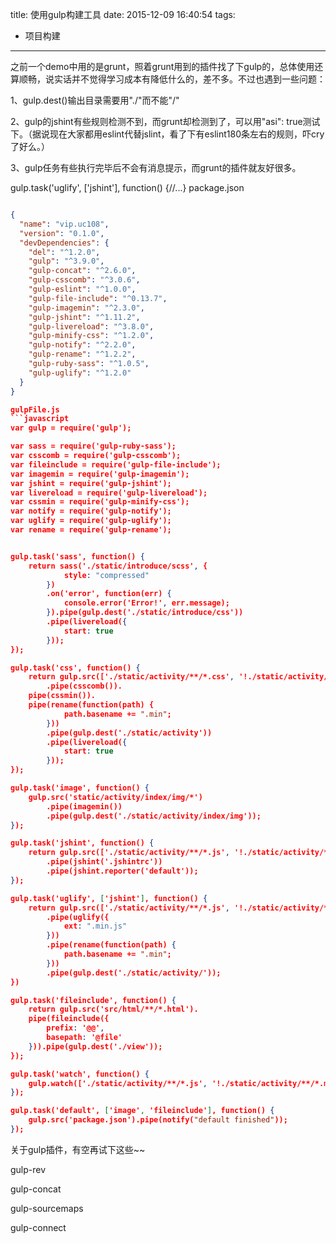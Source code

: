 title: 使用gulp构建工具
date: 2015-12-09 16:40:54
tags: 
 - 项目构建
---
之前一个demo中用的是grunt，照着grunt用到的插件找了下gulp的，总体使用还算顺畅，说实话并不觉得学习成本有降低什么的，差不多。不过也遇到一些问题：

1、gulp.dest()输出目录需要用"./"而不能"/"

2、gulp的jshint有些规则检测不到，而grunt却检测到了，可以用"asi": true测试下。（据说现在大家都用eslint代替jslint，看了下有eslint180条左右的规则，吓cry了好么。）

3、gulp任务有些执行完毕后不会有消息提示，而grunt的插件就友好很多。

 

gulp.task('uglify', ['jshint'], function() {//...}
package.json
```json

{
  "name": "vip.uc108",
  "version": "0.1.0",
  "devDependencies": {
    "del": "^1.2.0",
    "gulp": "^3.9.0",
    "gulp-concat": "^2.6.0",
    "gulp-csscomb": "^3.0.6",
    "gulp-eslint": "^1.0.0",
    "gulp-file-include": "^0.13.7",
    "gulp-imagemin": "^2.3.0",
    "gulp-jshint": "^1.11.2",
    "gulp-livereload": "^3.8.0",
    "gulp-minify-css": "^1.2.0",
    "gulp-notify": "^2.2.0",
    "gulp-rename": "^1.2.2",
    "gulp-ruby-sass": "^1.0.5",
    "gulp-uglify": "^1.2.0"
  }
}

gulpFile.js
```javascript
var gulp = require('gulp');

var sass = require('gulp-ruby-sass');
var csscomb = require('gulp-csscomb');
var fileinclude = require('gulp-file-include');
var imagemin = require('gulp-imagemin');
var jshint = require('gulp-jshint');
var livereload = require('gulp-livereload');
var cssmin = require('gulp-minify-css');
var notify = require('gulp-notify');
var uglify = require('gulp-uglify');
var rename = require('gulp-rename');


gulp.task('sass', function() {
    return sass('./static/introduce/scss', {
            style: "compressed"
        })
        .on('error', function(err) {
            console.error('Error!', err.message);
        }).pipe(gulp.dest('./static/introduce/css'))
        .pipe(livereload({
            start: true
        }));
});

gulp.task('css', function() {
    return gulp.src(['./static/activity/**/*.css', '!./static/activity/**/*min.css'])
        .pipe(csscomb()).
    pipe(cssmin()).
    pipe(rename(function(path) {
            path.basename += ".min";
        }))
        .pipe(gulp.dest('./static/activity'))
        .pipe(livereload({
            start: true
        }));
});

gulp.task('image', function() {
    gulp.src('static/activity/index/img/*')
        .pipe(imagemin())
        .pipe(gulp.dest('./static/activity/index/img'));
});

gulp.task('jshint', function() {
    return gulp.src(['./static/activity/**/*.js', '!./static/activity/**/*.min.js'])
        .pipe(jshint('.jshintrc'))
        .pipe(jshint.reporter('default'));
});

gulp.task('uglify', ['jshint'], function() {
    return gulp.src(['./static/activity/**/*.js', '!./static/activity/**/*.min.js'])
        .pipe(uglify({
            ext: ".min.js"
        }))
        .pipe(rename(function(path) {
            path.basename += ".min";
        }))
        .pipe(gulp.dest('./static/activity/'));
})

gulp.task('fileinclude', function() {
    return gulp.src('src/html/**/*.html').
    pipe(fileinclude({
        prefix: '@@',
        basepath: '@file'
    })).pipe(gulp.dest('./view'));
});

gulp.task('watch', function() {
    gulp.watch(['./static/activity/**/*.js', '!./static/activity/**/*.min.js'], ['uglify']);
});

gulp.task('default', ['image', 'fileinclude'], function() {
    gulp.src('package.json').pipe(notify("default finished"));
});
```
关于gulp插件，有空再试下这些~~

gulp-rev

gulp-concat

gulp-sourcemaps

gulp-connect

 